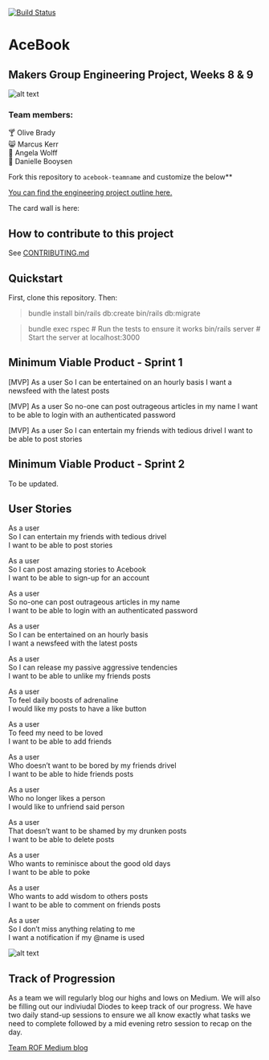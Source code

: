 [![Build Status](https://travis-ci.com/Whatapalaver/acebook-ROF.svg?branch=master)](https://travis-ci.com/Whatapalaver/acebook-ROF)
# AceBook

## Makers Group Engineering Project, Weeks 8 & 9

![alt text](http://res.cloudinary.com/dani-devs-and-designs/image/upload/v1536274819/Screen_Shot_2018-09-06_at_23.59.13_qhoqw0.png)

### Team members:
:cocktail: Olive Brady  
:smile_cat: Marcus Kerr  
:wolf: Angela Wolff  
:ghost: Danielle Booysen  

Fork this repository to `acebook-teamname` and customize
the below**

[You can find the engineering project outline here.](https://github.com/makersacademy/course/tree/master/engineering_projects/rails)

The card wall is here: <please update>

## How to contribute to this project
See [CONTRIBUTING.md](CONTRIBUTING.md)

## Quickstart

First, clone this repository. Then:

> bundle install
> bin/rails db:create
> bin/rails db:migrate

> bundle exec rspec # Run the tests to ensure it works
> bin/rails server # Start the server at localhost:3000

## Minimum Viable Product - Sprint 1

[MVP] As a user
So I can be entertained on an hourly basis
I want a newsfeed with the latest posts

[MVP] As a user
So no-one can post outrageous articles in my name
I want to be able to login with an authenticated password

[MVP] As a user
So I can entertain my friends with tedious drivel
I want to be able to post stories

## Minimum Viable Product - Sprint 2

To be updated. 

## User Stories 

As a user  
So I can entertain my friends with tedious drivel  
I want to be able to post stories

As a user  
So I can post amazing stories to Acebook  
I want to be able to sign-up for an account  

As a user  
So no-one can post outrageous articles in my name  
I want to be able to login with an authenticated password  

As a user  
So I can be entertained on an hourly basis  
I want a newsfeed with the latest posts  

As a user   
So I can release my passive aggressive tendencies  
I want to be able to unlike my friends posts  

As a user  
To feel daily boosts of adrenaline  
I would like my posts to have a like button  

As a user  
To feed my need to be loved  
I want to be able to add friends  

As a user  
Who doesn’t want to be bored by my friends drivel  
I want to be able to hide friends posts  

As a user   
Who no longer likes a person  
I would like to unfriend said person  

As a user  
That doesn’t want to be shamed by my drunken posts  
I want to be able to delete posts  

As a user  
Who wants to reminisce about the good old days  
I want to be able to poke  

As a user  
Who wants to add wisdom to others posts  
I want to be able to comment on friends posts  

As a user  
So I don’t miss anything relating to me  
I want a notification if my @name is used  

![alt text](http://res.cloudinary.com/dani-devs-and-designs/image/upload/v1536274879/Screen_Shot_2018-09-07_at_00.00.54_p5ivxt.png)

## Track of Progression

As a team we will regularly blog our highs and lows on Medium. We will also be filling out our indiviudal Diodes to keep track of our progress. We have two daily stand-up sessions to ensure we all know exactly what tasks we need to complete followed by a mid evening retro session to recap on the day. 

[Team ROF Medium blog](https://medium.com/team-rof)

